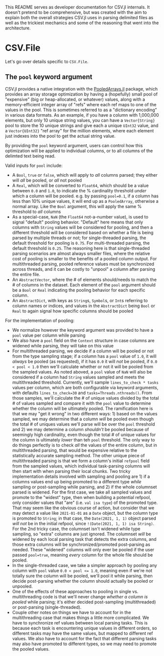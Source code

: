 This README serves as developer documentation for CSV.jl internals. It doesn't pretend to be comprehensive, but was created with the aim to explain both the overall strategies CSV.jl uses in parsing delimited files as well as the trickiest mechanics and some of the reasoning that went into the architecture.

# CSV.File

Let's go over details specific to `CSV.File`.

## The `pool` keyword argument

CSV.jl provides a native integration with the [PooledArrays.jl](https://github.com/JuliaData/PooledArrays.jl/) package, which provides an array storage optimization by having a (hopefully) small pool of "expensive" (big or heap-allocated, or whatever) values, along with a memory-efficient integer array of "refs" where each ref maps to one of the values in the pool. This is sometimes referred to as a "dictionary encoding" in various data formats. As an example, if you have a column with 1,000,000 elements, but only 10 unique string values, you can have a `Vector{String}` pool to store the 10 unique strings and give each a unique `UInt32` value, and a `Vector{UInt32}` "ref array" for the million elements, where each element just indexes into the pool to get the actual string value.

By providing the `pool` keyword argument, users can control how this optimization will be applied to individual columns, or to all columns of the delimted text being read.

Valid inputs for `pool` include:
  * A `Bool`, `true` or `false`, which will apply to _all_ columns parsed; they either will _all_ be pooled, or _all_ not pooled
  * A `Real`, which will be converted to `Float64`, which should be a value between `0.0` and `1.0`, to indicate the % cardinality threshold _under which_ a column will be pooled. e.g. by passing `pool=0.1`, if a column has less than 10% unique values, it will end up as a `PooledArray`, otherwise a normal array. Like the `Bool` argument, this will apply the same % threshold to _all_ columns
  * As a special-case, `NaN` (the `Float64` not-a-number value), is used to signal "default" pooling behavior. "Default" here means that only columns with `String` values will be considered for pooling, and then a different threshold will be considered based on whether a file is being parsed by multiple threads or not; for single-threaded parsing, the default threshold for pooling is `0.75`. For multi-threaded parsing, the default threshold is `0.25`. The reasoning here is that single-threaded parsing scenarios are almost always smaller files, where the relative cost of pooling is smaller to the benefits of a pooled column output. For multithreaded parsing, pooled reference values must be synchronized across threads, and it can be costly to "unpool" a column after parsing the entire file.
  * An `AbstractVector`, where the # of elements should/needs to match the # of columns in the dataset. Each element of the `pool` argument should be a `Bool` or `Real` indicating the pooling behavior for each specific column.
  * An `AbstractDict`, with keys as `String`s, `Symbol`s, or `Int`s referring to column names or indices, and values in the `AbstractDict` being `Bool` or `Real` to again signal how specific columns should be pooled

For the implementation of pooling:
  * We normalize however the keyword argument was provided to have a `pool` value per column while parsing
  * We also have a `pool` field on the `Context` structure in case columns are widened while parsing, they will take on this value
  * For multithreaded parsing, we decide if a column will be pooled or not from the type sampling stage; if a column has a `pool` value of `1.0`, it will _always_ be pooled (as requested), if it has `0.0` it will _not_ be pooled, if `0.0 < pool < 1.0` then we'll calculate whether or not it will be pooled from the sampled values. As noted aboved, a `pool` value of `NaN` will also be considered if a column had `String` values sampled and meets the multithreaded threshold. Currently, we'll sample `lines_to_check * tasks` values per column, which are both configurable via keyword arguments, with defaults `lines_to_check=30` and `tasks=Threads.nthreads()`. From those samples, we'll calculate the # of unique values divided by the total # of values sampled and compare it with the `pool` value to determine whether the column will be ultimately pooled. The ramification here is that we may "get it wrong" in two different ways: 1) based on the values sampled, we may determine that a column _will_ be pooled even though the total # of uniques values we'll parse will be over the `pool` threshold and 2) we may determine a column _shouldn't_ be pooled because of seemingly high cardinality, even though the total # of unique values for the column is ultimately _lower_ than teh `pool` threshold. The only way to do things perfectly is to check _all_ the values of the entire column, but in multithreaded parsing, that would be expensive relative to the statistically accurate sampling method. The other unique piece of multithreaded parsing is that we form a column's initial `refpool` field from the sampled values, which individual task-parsing columns will then start with when parsing their local chunks. Two tricky implementation details involved with sampling and pooling are 1) if a columns values end up being promoted to a different type _while_ sampling or post-sampling while parsing, and 2) if the whole columnset parsed is widened. For the first case, we take all sampled values and promote to the "widest" type, then when building a potential refpool, only consider values that "are" (i.e. `val isa type`) of the promoted type. That may seem like the obvious course of action, but consider that we may detect a value like `2021-01-01` as a `Date` object, but the column type is promoted to `String`; in that case, the `Date(2021, 1, 1)` object parsed _will not_ be in the initial refpool, since `!(Date(2021, 1, 1) isa String)`. For the 2nd tricky case, the columnset isn't widened while type sampling, so "extra" columns are just ignored. The columnset _will_ be widened by each local parsing task that detects the extra columns, and those extra columns will be synchronized/promoted post-parsing as needed. These "widened" columns will only ever be pooled if the user passed `pool=true`, meaning _every_ column for the whole file should be pooled.
  * In the single-threaded case, we take a simpler approach by pooling any column with `pool` value `0.0 < pool <= 1.0`, meaning even if we're not totally sure the column will be pooled, we'll pool it while parsing, then decide post-parsing whether the column should actually be pooled or unpooled.
  * One of the effects of these approaches to pooling in single vs. multithreading code is that we'll never change _whether a column is pooled_ while parsing; it's either decided post-sampling (multithreaded) or post-parsing (single-threaded).
  * Couple other notes on things we have to account for in the multithreading case that makes things a little more complicated. We have to synchronize ref values between local parsing tasks. This is because each task is encountering unique values in different orders, so different tasks may have the same values, but mapped to different ref values. We also have to account for the fact that different parsing tasks may also have promoted to different types, so we may need to promote the pooled values.
